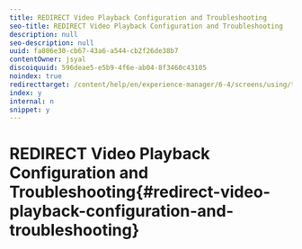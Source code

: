```yaml
---
title: REDIRECT Video Playback Configuration and Troubleshooting
seo-title: REDIRECT Video Playback Configuration and Troubleshooting
description: null
seo-description: null
uuid: fa806e30-cb67-43a6-a544-cb2f26de38b7
contentOwner: jsyal
discoiquuid: 596deae5-e5b9-4f6e-ab04-8f3460c43105
noindex: true
redirecttarget: /content/help/en/experience-manager/6-4/screens/using/troubleshoot-videos
index: y
internal: n
snippet: y
---
```


# REDIRECT Video Playback Configuration and Troubleshooting{#redirect-video-playback-configuration-and-troubleshooting}

